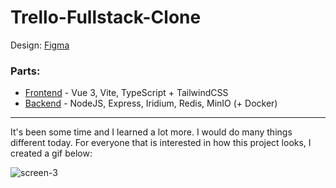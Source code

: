 # Trello-Fullstack-Clone

Design: [Figma](https://www.figma.com/file/UOqXCGxVb1fjY7pWUzvI8K/Thullo---Trello-Clone?node-id=0%3A1)

### Parts:

- [Frontend](./frontend) - Vue 3, Vite, TypeScript + TailwindCSS
- [Backend](./backend) - NodeJS, Express, Iridium, Redis, MinIO (+ Docker)

---

It's been some time and I learned a lot more. I would do many things different today. For everyone that is interested in how this project looks, I created a gif below:

![screen-3](https://user-images.githubusercontent.com/44339309/235217913-2a0e3d20-1a97-4846-b2d1-bd4bec597bc5.gif)
